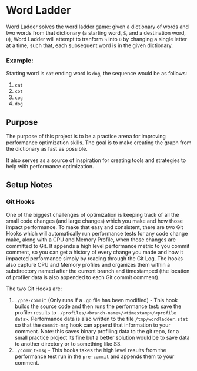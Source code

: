 # Word Ladder
Word Ladder solves the word ladder game: given a dictionary of words and two words from that dictionary (a starting word, `S`, and a destination word, `D`), Word Ladder will attempt to tranform `S` into `D` by changing a single letter at a time, such that, each subsequent word is in the given 
dictionary.

### Example:
Starting word is `cat` ending word is `dog`, the sequence would be as follows:

1. `cat`
2. `cot`
3. `cog`
4. `dog`

## Purpose
The purpose of this project is to be a practice arena for improving performance optimization skills.  The goal is to make creating
the graph from the dictionary as fast as possible.

It also serves as a source of inspiration for creating tools and strategies to help with performance optimization.

## Setup Notes
### Git Hooks
One of the biggest challenges of optimization is keeping track of all the small code changes (and large changes) which you make
and how those impact performance.  To make that easy and consistent, there are two Git Hooks which will automatically run performance
tests for any code change make, along with a CPU and Memory Profile, when those changes are committed to Git.  It appends a high level
performance metric to you commit comment, so you can get a history of every change you made and how it impacted performance simply by
reading through the Git Log. The hooks also capture CPU and Memory profiles and organizes them within a subdirectory named after the
current branch and timestamped (the location of profiler data is also appended to each Git commit comment).

The two Git Hooks are:

1. `./pre-commit` (Only runs if a `.go` file has been modified) - This hook builds the source code and then runs the performance test: save the profiler 
results to `./profiles/<branch-name>/<timestamp>/<profile data>`.  Performance data is also written to the file
`/tmp/wordladder.stat` so that the `commit-msg` hook can append that information to your comment.  Note: this saves binary profiling data to the git
repo, for a small practice project its fine but a better solution would be to save data to another directory or to something like S3.
2. `./commit-msg` - This hooks takes the high level results from the performance test run in the `pre-commit`
and appends them to your comment.